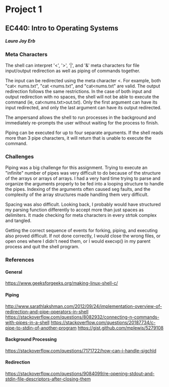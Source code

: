 # Project 1
## EC440: Intro to Operating Systems
##### Laura Joy Erb

### Meta Characters
The shell can interpret '<', '>', '|', and '&' meta characters for file input/output redirection as well as piping of commands together.

The input can be redirected using the meta character <. For example, both "cat< nums.txt", "cat <nums.txt", and "cat<nums.txt" are valid. The output redirection follows the same restrictions. In the case of both input and output redirection with no spaces, the shell will not be able to execute the command (ie, cat<nums.txt>out.txt). Only the first argument can have its input redirected, and only the last argument can have its output redirected.

The ampersand allows the shell to run processes in the background and immediately re-prompts the user without waiting for the process to finish.

Piping can be executed for up to four separate arguments. If the shell reads more than 3 pipe characters, it will return that is unable to execute the command.

### Challenges
Piping was a big challenge for this assignment. Trying to execute an "infinite" number of pipes was very difficult to do because of the structure of the arrays or arrays of arrays. I had a very hard time trying to parse and organize the arguments properly to be fed into a looping structure to handle the pipes. Indexing of the arguments often caused seg faults, and the complexity of the array structures made handling them very difficult.

Spacing was also difficult. Looking back, I probably would have structured my parsing function differently to accept more than just spaces as delimiters. It made checking for meta characters in every strtok complex and tangled.

Getting the correct sequence of events for forking, piping, and executing also proved difficult. If not done correctly, I would close the wrong files, or open ones where I didn't need them, or I would execvp() in my parent process and quit the shell program.

### References

#### General
https://www.geeksforgeeks.org/making-linux-shell-c/

#### Piping
http://www.sarathlakshman.com/2012/09/24/implementation-overview-of-redirection-and-pipe-operators-in-shell
https://stackoverflow.com/questions/8082932/connecting-n-commands-with-pipes-in-a-shell
https://stackoverflow.com/questions/20187734/c-pipe-to-stdin-of-another-program
https://gist.github.com/mplewis/5279108

#### Background Processing
https://stackoverflow.com/questions/7171722/how-can-i-handle-sigchld

#### Redirection
https://stackoverflow.com/questions/9084099/re-opening-stdout-and-stdin-file-descriptors-after-closing-them

